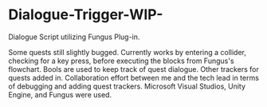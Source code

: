 # Dialogue-Trigger-WIP-
Dialogue Script utilizing Fungus Plug-in.

Some quests still slightly bugged. Currently works by entering a collider, checking for a key press, before executing the blocks from Fungus's flowchart. Bools are used to keep track of quest dialogue. Other trackers for quests added in. Collaboration effort between me and the tech lead in terms of debugging and adding quest trackers. Microsoft Visual Studios, Unity Engine, and Fungus were used.
